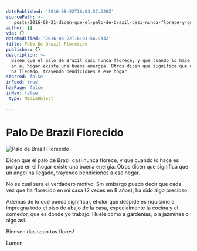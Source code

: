 ```yaml
---
datePublished: '2016-08-22T16:03:57.620Z'
sourcePath: >-
  _posts/2016-08-21-dicen-que-el-palo-de-brazil-casi-nunca-florece-y-que-cuando.md
author: []
via: {}
dateModified: '2016-08-22T16:03:56.934Z'
title: Palo De Brazil Florecido
publisher: {}
description: >-
  Dicen que el palo de Brazil casi nunca florece, y que cuando lo hace es porque
  en el hogar existe una buena energia. Otros dicen que significa que un angel
  ha llegado, trayendo bendiciones a ese hogar.
starred: false
inFeed: true
hasPage: false
inNav: false
_type: MediaObject

---
```

# Palo De Brazil Florecido
![Palo de Brazil Florecido](https://the-grid-user-content.s3-us-west-2.amazonaws.com/16e6c4b5-d4af-4651-9b57-f09f4863c293.jpg)

Dicen que el palo de Brazil casi nunca florece, y que cuando lo hace es porque en el hogar existe una buena energia. Otros dicen que significa que un angel ha llegado, trayendo bendiciones a ese hogar.

No se cual sera el verdadero motivo. Sin embargo puedo decir que cada vez que ha florecido en mi casa (2 veces en 8 años), ha sido algo precioso.

Ademas de lo que pueda significar, el olor que despide es riquisimo e impregna todo el piso de abajo de la casa, especialmente la cocina y el comedor, que es donde yo trabajo. Huele como a gardenias, o a jazmines o algo asi.

Bienvenidas sean tus flores!

Lumen